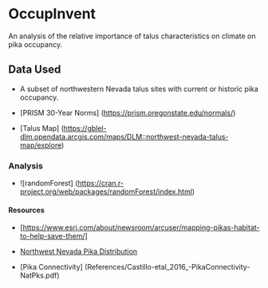 # OccupInvent
An analysis of the relative importance of talus characteristics on climate on pika occupancy.

## Data Used

- A subset of northwestern Nevada talus sites with current or historic pika occupancy.

- [PRISM 30-Year Norms] (https://prism.oregonstate.edu/normals/)

- [Talus Map] (https://gblel-dlm.opendata.arcgis.com/maps/DLM::northwest-nevada-talus-map/explore)

### Analysis
 - ![randomForest] (https://cran.r-project.org/web/packages/randomForest/index.html)


#### Resources
- [https://www.esri.com/about/newsroom/arcuser/mapping-pikas-habitat-to-help-save-them/]

- [Northwest Nevada Pika Distribution](References/Jeffress_NWNVPika_2017.pdf)

- [Pika Connectivity] (References/Castillo-etal_2016_-PikaConnectivity-NatPks.pdf)

